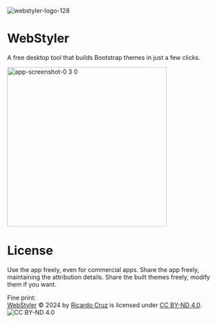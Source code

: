 ![webstyler-logo-128](https://github.com/user-attachments/assets/89b2fe2a-fa10-43e7-973e-6bd883ae918f)

# WebStyler

A free desktop tool that builds Bootstrap themes in just a few clicks.

<img width="370" alt="app-screenshot-0 3 0" src="https://github.com/user-attachments/assets/ee3da3e8-1d0a-4f40-82e4-11f0b62a353a">

# License

Use the app freely, even for commercial apps. Share the app freely, maintaining the attribution details. Share the built themes freely, modify them if you want.

Fine print:    
[WebStyler](https://piradoiv.github.io/webstyler/) © 2024 by [Ricardo Cruz](https://github.com/piradoiv/) is licensed under [CC BY-ND 4.0](https://creativecommons.org/licenses/by-nd/4.0/legalcode.en).
<img src="https://mirrors.creativecommons.org/presskit/icons/nd.svg" alt="CC BY-ND 4.0" />
